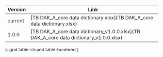 

| Version | Link |
|---|---|
| current | [TB DAK_A_core data dictionary.xlsx](TB DAK_A_core data dictionary.xlsx) |
|1.0.0 | [TB DAK_A_core data dictionary_v1.0.0.xlsx](TB DAK_A_core data dictionary_v1.0.0.xlsx) |
{:.grid table-striped table-bordered }

